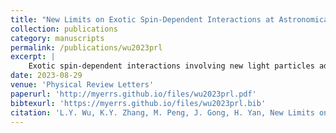 ```yaml
---
title: "New Limits on Exotic Spin-Dependent Interactions at Astronomical Distances"
collection: publications
category: manuscripts
permalink: /publications/wu2023prl
excerpt: |
    Exotic spin-dependent interactions involving new light particles address key questions in modern physics. Interactions between polarized neutrons (n) and unpolarized nucleons (N) occur in three forms: \\(g_S^Ng^n_P\vec{\sigma}\cdot\vec{r}\\), \\(g_V^Ng^n_A\vec{\sigma}\cdot\vec{v}\\), and \\(g_A^Ng^n_A\vec{\sigma}\cdot(\vec{v}\times\vec{r}\\), where \\(\vec\sigma\\) is the spin and g’s are the corresponding coupling constants for scalar, pseudoscalar, vector, and axial-vector vertexes. If such interactions exist, the Sun and Moon could induce sidereal variations of effective fields in laboratories. By analyzing existing data from laboratory measurements on Lorentz and CPT violation, we derive new experimental upper limits on these exotic spin-dependent interactions at astronomical ranges. Our limits on gSNgnP surpass the previous combined astrophysical-laboratory limits, setting the most stringent experimental constraints to date. We also report new constraints on vector-axial-vector and axial-axial-vector interactions at astronomical scales, with vector-axial-vector limits improved by \\(\sim 12\\) orders of magnitude. We extend our analysis to Hari Dass interactions and obtain new constraints.
date: 2023-08-29
venue: 'Physical Review Letters'
paperurl: 'http://myerrs.github.io/files/wu2023prl.pdf'
bibtexurl: 'https://myerrs.github.io/files/wu2023prl.bib'
citation: 'L.Y. Wu, K.Y. Zhang, M. Peng, J. Gong, H. Yan, New Limits on Exotic Spin-Dependent Interactions atAstronomical Distances, Physical Review Letters. 131 (2023) 091002.'
---
```

